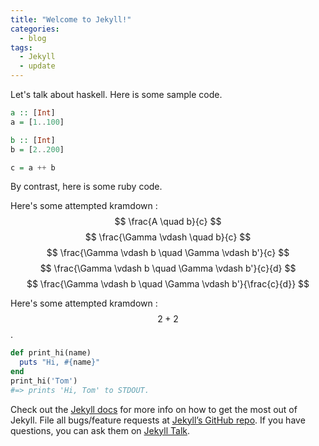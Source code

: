 ```yaml
---
title: "Welcome to Jekyll!"
categories:
  - blog
tags:
  - Jekyll
  - update
---
```


Let's talk about haskell. Here is some sample code. 

```haskell
a :: [Int]
a = [1..100]

b :: [Int]
b = [2..200]

c = a ++ b
```
By contrast, here is some ruby code.

Here's some attempted kramdown : 
$$ \frac{A \quad b}{c} $$
$$ \frac{\Gamma \vdash \quad b}{c} $$
$$ \frac{\Gamma \vdash b \quad \Gamma \vdash  b'}{c} $$
$$ \frac{\Gamma \vdash b \quad \Gamma \vdash  b'}{c}{d} $$
$$ \frac{\Gamma \vdash b \quad \Gamma \vdash  b'}{\frac{c}{d}} $$


Here's some attempted kramdown : $$2 + 2$$.

```ruby
def print_hi(name)
  puts "Hi, #{name}"
end
print_hi('Tom')
#=> prints 'Hi, Tom' to STDOUT.
```

Check out the [Jekyll docs][jekyll-docs] for more info on how to get the most out of Jekyll. File all bugs/feature requests at [Jekyll’s GitHub repo][jekyll-gh]. If you have questions, you can ask them on [Jekyll Talk][jekyll-talk].

[jekyll-docs]: https://jekyllrb.com/docs/home
[jekyll-gh]:   https://github.com/jekyll/jekyll
[jekyll-talk]: https://talk.jekyllrb.com/
